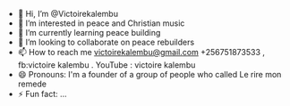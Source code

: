 - 👋 Hi, I’m @Victoirekalembu
- 👀 I’m interested in peace and Christian music 
- 🌱 I’m currently learning peace building 
- 💞️ I’m looking to collaborate on peace rebuilders 
- 📫 How to reach me victoirekalembu@gmail.com +256751873533 , fb:victoire kalembu .  YouTube : victoire kalembu 
- 😄 Pronouns: I'm a founder of a group of people who called Le rire mon remede 
- ⚡ Fun fact: ...

<!---
Victoirekalembu/Victoirekalembu is a ✨ special ✨ repository because its `README.md` (this file) appears on your GitHub profile.
You can click the Preview link to take a look at your changes.
--->

